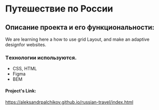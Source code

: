 #  Путешествие по России

## Oписание проекта и его функциональности:
   We are learning here a how to use grid Layout, and make an adaptive designfor websites. 

### Tехнологии используются.
* CSS, HTML
* Figma
* BEM

#### Project's Link:

https://aleksandrpalchikov.github.io/russian-travel/index.html
